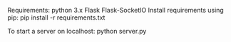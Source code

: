 Requirements:
    python 3.x
    Flask
    Flask-SocketIO
    Install requirements using pip:
    pip install -r requirements.txt




To start a server on localhost:
    python server.py